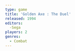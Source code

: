 ```yaml
---
type: game
title: 'Golden Axe : The Duel'
released: 1994
editors: 
  -Sega
players: 2
genres:
  - Combat
---
```

